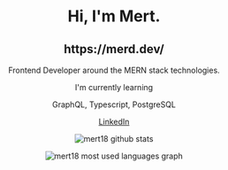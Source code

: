 <h1 align="center">Hi, I'm Mert.</h1>

<h2 align="center">https://merd.dev/</h1>
<p align="center">Frontend Developer around the MERN stack technologies.</p>

<p align="center">I'm currently learning</p>
<p align="center">GraphQL, Typescript, PostgreSQL</p>

<p align="center"><a href="https://www.linkedin.com/in/mert-u-8248ab135/">LinkedIn</a></p>

<p align="center">
  <img alt="mert18 github stats" src="https://github-readme-stats.vercel.app/api?username=mert18&theme=gruvbox" />
</p>
<p align="center">
  <img alt="mert18 most used languages graph" src="https://github-readme-stats.vercel.app/api/top-langs/?username=mert18&theme=gruvbox" />
  </p>
